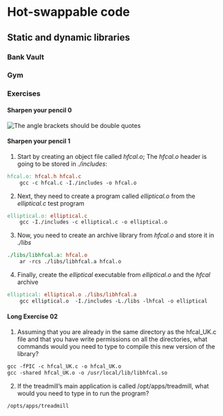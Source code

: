 # Hot-swappable code
## Static and dynamic libraries

### Bank Vault

### Gym

### Exercises

#### Sharpen your pencil 0
![The angle brackets should be double quotes](htpps://github.com/DaviNakamuraCardoso/c/blob/main/chapter_08/images/ex0.png)

#### Sharpen your pencil 1
1. Start by creating an object file called *hfcal.o*; The *hfcal.o* header is
going to be stored in *./includes*:
```makefile
hfcal.o: hfcal.h hfcal.c
    gcc -c hfcal.c -I./includes -o hfcal.o
```
2. Next, they need to create a program called *elliptical.o* from the *elliptical.c*
test program
```makefile
elliptical.o: elliptical.c
    gcc -I./includes -c elliptical.c -o elliptical.o

```
3. Now, you need to create an archive library from *hfcal.o* and store it in *./libs*
```makefile
./libs/libhfcal.a: hfcal.o
    ar -rcs ./libs/libhfcal.a hfcal.o

```

4. Finally,  create the *elliptical* executable from *elliptical.o* and the *hfcal* archive
```makefile
elliptical: elliptical.o ./libs/libhfcal.a
    gcc elliptical.o  -I./includes -L./libs -lhfcal -o elliptical

```

#### Long Exercise 02
1. Assuming that you are already in the same directory as the hfcal_UK.c file and that you have write permissions on all the directories, what commands would you need to type to compile this new version of the library?

```makefile
gcc -fPIC -c hfcal_UK.c -o hfcal_UK.o
gcc -shared hfcal_UK.o -o /usr/local/lib/libhfcal.so

```
2. If the treadmill’s main application is called /opt/apps/treadmill, what would you need to type in to run the program?
```makefile
/opts/apps/treadmill
```
